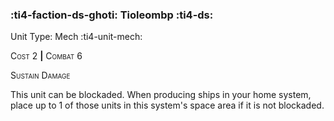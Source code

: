 ### :ti4-faction-ds-ghoti: **Tioleombp** :ti4-ds:

Unit Type: Mech :ti4-unit-mech:

<span style="font-variant:small-caps;">Cost</span> 2 __|__ <span style="font-variant:small-caps;">Combat</span> 6

<span style="font-variant:small-caps;">Sustain Damage</span>

This unit can be blockaded.
When producing ships in your home system, place up to 1 of those units in this system's space area if it is not blockaded.
